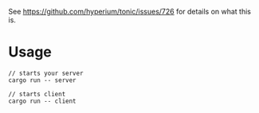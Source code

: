 See https://github.com/hyperium/tonic/issues/726 for details on what this is.

# Usage

```
// starts your server
cargo run -- server

// starts client
cargo run -- client
```
